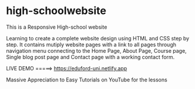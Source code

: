 # high-schoolwebsite
 This is a Responsive High-school website
 
Learning to create a complete website design using HTML and CSS step by step. It contains mutiply website pages with a link to all pages through navigation menu connecting to the Home Page, About Page, Course page, Single blog post page and Contact page with a working contact form.
 
 LIVE DEMO =====> https://eduford-uni.netlify.app
 
 Massive Appreciation to Easy Tutorials on YouTube for the lessons
